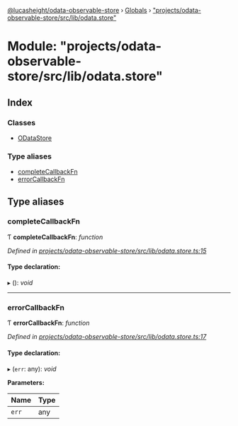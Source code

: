 [@lucasheight/odata-observable-store](../README.md) › [Globals](../globals.md) › ["projects/odata-observable-store/src/lib/odata.store"](_projects_odata_observable_store_src_lib_odata_store_.md)

# Module: "projects/odata-observable-store/src/lib/odata.store"

## Index

### Classes

* [ODataStore](../classes/_projects_odata_observable_store_src_lib_odata_store_.odatastore.md)

### Type aliases

* [completeCallbackFn](_projects_odata_observable_store_src_lib_odata_store_.md#completecallbackfn)
* [errorCallbackFn](_projects_odata_observable_store_src_lib_odata_store_.md#errorcallbackfn)

## Type aliases

###  completeCallbackFn

Ƭ **completeCallbackFn**: *function*

*Defined in [projects/odata-observable-store/src/lib/odata.store.ts:15](https://github.com/lucasheight/odata-observable-store/blob/787a1ef7/projects/odata-observable-store/src/lib/odata.store.ts#L15)*

#### Type declaration:

▸ (): *void*

___

###  errorCallbackFn

Ƭ **errorCallbackFn**: *function*

*Defined in [projects/odata-observable-store/src/lib/odata.store.ts:17](https://github.com/lucasheight/odata-observable-store/blob/787a1ef7/projects/odata-observable-store/src/lib/odata.store.ts#L17)*

#### Type declaration:

▸ (`err`: any): *void*

**Parameters:**

Name | Type |
------ | ------ |
`err` | any |
